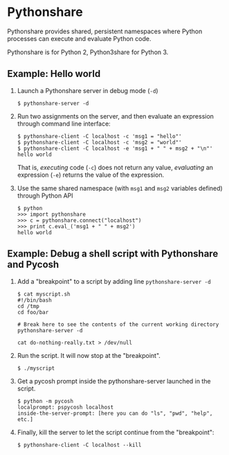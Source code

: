 # Pythonshare

Pythonshare provides shared, persistent namespaces where Python
processes can execute and evaluate Python code.

Pythonshare is for Python 2, Python3share for Python 3.

Example: Hello world
--------------------

1. Launch a Pythonshare server in debug mode (``-d``)
   ```
   $ pythonshare-server -d
   ```

2. Run two assignments on the server, and then evaluate an expression
   through command line interface:
   ```
   $ pythonshare-client -C localhost -c 'msg1 = "hello"'
   $ pythonshare-client -C localhost -c 'msg2 = "world"'
   $ pythonshare-client -C localhost -e 'msg1 + " " + msg2 + "\n"'
   hello world
   ```

   That is, *executing* code (``-c``) does not return any value,
   *evaluating* an expression (``-e``) returns the value of the
   expression.

3. Use the same shared namespace (with ``msg1`` and ``msg2`` variables
   defined) through Python API
   ```
   $ python
   >>> import pythonshare
   >>> c = pythonshare.connect("localhost")
   >>> print c.eval_('msg1 + " " + msg2')
   hello world
   ```


Example: Debug a shell script with Pythonshare and Pycosh
---------------------------------------------------------

1. Add a "breakpoint" to a script by adding line ``pythonshare-server -d``
   ```
   $ cat myscript.sh
   #!/bin/bash
   cd /tmp
   cd foo/bar

   # Break here to see the contents of the current working directory
   pythonshare-server -d

   cat do-nothing-really.txt > /dev/null
   ```

2. Run the script. It will now stop at the "breakpoint".
   ```
   $ ./myscript
   ```

3. Get a pycosh prompt inside the pythonshare-server launched in the script.
   ```
   $ python -m pycosh
   localprompt: pspycosh localhost
   inside-the-server-prompt: [here you can do "ls", "pwd", "help", etc.]
   ```

4. Finally, kill the server to let the script continue from the
   "breakpoint":
   ```
   $ pythonshare-client -C localhost --kill
   ```

